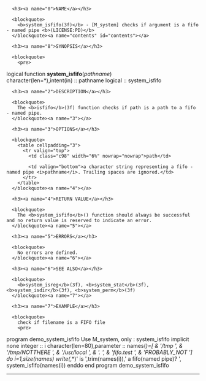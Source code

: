 <?
<body?>
<!DOCTYPE html PUBLIC "-//W3C//DTD XHTML 1.0 Transitional//EN"
    "http://www.w3.org/TR/xhtml1/DTD/xhtml1-transitional.dtd">

<html xmlns="http://www.w3.org/1999/xhtml">
<head>
  <meta name="generator" content="HTML Tidy for Cygwin (vers 25 March 2009), see www.w3.org" />

  <title></title>
</head>

<body>
  <div id="Container">
    <div id="Content">
      <div class="c97"></div><a name="0"></a>

      <h3><a name="0">NAME</a></h3>

      <blockquote>
        <b>system_isfifo(3f)</b> - [M_system] checks if argument is a fifo - named pipe <b>(LICENSE:PD)</b>
      </blockquote><a name="contents" id="contents"></a>

      <h3><a name="8">SYNOPSIS</a></h3>

      <blockquote>
        <pre>
logical function <b>system_isfifo</b>(<i>pathname</i>)
<br />   character(len=*),intent(in) :: pathname
   logical                     :: system_isfifo
<br />
</pre>
      </blockquote><a name="2"></a>

      <h3><a name="2">DESCRIPTION</a></h3>

      <blockquote>
        The <b>isfifo</b>(3f) function checks if path is a path to a fifo - named pipe.
      </blockquote><a name="3"></a>

      <h3><a name="3">OPTIONS</a></h3>

      <blockquote>
        <table cellpadding="3">
          <tr valign="top">
            <td class="c98" width="6%" nowrap="nowrap">path</td>

            <td valign="bottom">a character string representing a fifo - named pipe <i>pathname</i>. Trailing spaces are ignored.</td>
          </tr>
        </table>
      </blockquote><a name="4"></a>

      <h3><a name="4">RETURN VALUE</a></h3>

      <blockquote>
        The <b>system_isfifo</b>() function should always be successful and no return value is reserved to indicate an error.
      </blockquote><a name="5"></a>

      <h3><a name="5">ERRORS</a></h3>

      <blockquote>
        No errors are defined.
      </blockquote><a name="6"></a>

      <h3><a name="6">SEE ALSO</a></h3>

      <blockquote>
        <b>system_isreg</b>(3f), <b>system_stat</b>(3f), <b>system_isdir</b>(3f), <b>system_perm</b>(3f)
      </blockquote><a name="7"></a>

      <h3><a name="7">EXAMPLE</a></h3>

      <blockquote>
        check if filename is a FIFO file
        <pre>
   program demo_system_isfifo
   Use M_system, only : system_isfifo
   implicit none
   integer                     :: i
   character(len=80),parameter :: names(*)=[ &amp;
   '/tmp            ', &amp;
   '/tmp/NOTTHERE   ', &amp;
   '/usr/local      ', &amp;
   '.               ', &amp;
   'fifo.test       ', &amp;
   'PROBABLY_NOT    ']
   do i=1,size(names)
      write(*,*)' is ',trim(names(i)),' a fifo(named pipe)? ', system_isfifo(names(i))
   enddo
   end program demo_system_isfifo
<br />
</pre>
      </blockquote>
      <hr />
    </div>
  </div>
</body>
</html>
